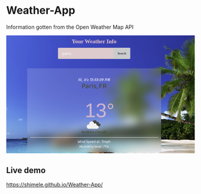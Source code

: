# Weather-App

Information gotten from the Open Weather Map API

![alt text](https://github.com/Shimele/Weather-App/blob/master/icons/screenshot.png)

## Live demo

https://shimele.github.io/Weather-App/

